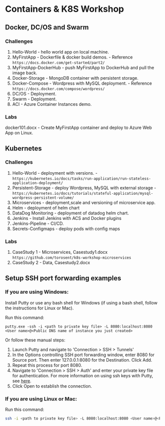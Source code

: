 # Containers & K8S Workshop

## Docker, DC/OS and Swarm

### Challenges

1. Hello-World - hello world app on local machine.
2. MyFirstApp - Dockerfile & docker build demos. - Reference `https://docs.docker.com/get-started/part2/`
3. MyFirstApp-DockerHub - push MyFirstApp to DockerHub and pull the image back.
4. Docker-Storage - MongoDB container with persistent storage.
5. Docker-Compose - Wordpress with MySQL deployment. - Reference `https://docs.docker.com/compose/wordpress/`
6. DC/OS - Deployment.
7. Swarm - Deployment.
8. ACI - Azure Container Instances demo.

### Labs

docker101.docx - Create MyFirstApp container and deploy to Azure Web App on Linux.

## Kubernetes

### Challenges

1. Hello-World - deployment with versions. - `https://kubernetes.io/docs/tasks/run-application/run-stateless-application-deployment/`
2. Persistent-Storage - deploy Wordpress, MySQL with external storage - `https://kubernetes.io/docs/tutorials/stateful-application/mysql-wordpress-persistent-volume/`
3. Microservices - deployment,scale and versioning of microservice app.
4. Helm - deployment of helm chart
5. DataDog Monitoring - deployment of datadog helm chart.
6. Jenkins - Install Jenkins with ACS and Docker plugins
7. Jenkins-Pipeline - CI/CD.
8. Secrets-Configmaps - deploy pods with config maps


### Labs

1. CaseStudy 1 - Microservices, Casestudy1.docx `https://github.com/torosent/k8s-workshop-microservices`
2. CaseStudy 2 - Data, Casestudy2.docx

## Setup SSH port forwarding examples

### If you are using Windows:
Install Putty or use any bash shell for Windows (if using a bash shell, follow the instructions for Linux or Mac).

Run this command:
```
putty.exe -ssh -i <path to private key file> -L 8080:localhost:8080 <User name>@<Public DNS name of instance you just created>
```

Or follow these manual steps:
1. Launch Putty and navigate to 'Connection > SSH > Tunnels'
1. In the Options controlling SSH port forwarding window, enter 8080 for Source port. Then enter 127.0.0.1:8080 for the Destination. Click Add.
1. Repeat this process for port 8080.
1. Navigate to 'Connection > SSH > Auth' and enter your private key file for authentication. For more information on using ssh keys with Putty, see [here](https://docs.microsoft.com/azure/virtual-machines/virtual-machines-linux-ssh-from-windows#create-a-private-key-for-putty).
1. Click Open to establish the connection.

### If you are using Linux or Mac:
Run this command:
```bash
ssh -i <path to private key file> -L 8080:localhost:8080 <User name>@<Public DNS name of instance you just created>
```
